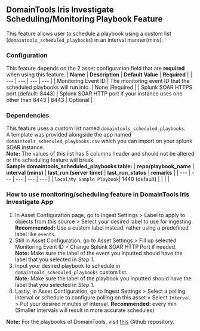 [comment]: # " File: README.md"
[comment]: # "  Copyright (c) 2019-2023 DomainTools, LLC"
[comment]: # ""
[comment]: # "Licensed under the Apache License, Version 2.0 (the 'License');"
[comment]: # "you may not use this file except in compliance with the License."
[comment]: # "You may obtain a copy of the License at"
[comment]: # ""
[comment]: # "    http://www.apache.org/licenses/LICENSE-2.0"
[comment]: # ""
[comment]: # "Unless required by applicable law or agreed to in writing, software distributed under"
[comment]: # "the License is distributed on an 'AS IS' BASIS, WITHOUT WARRANTIES OR CONDITIONS OF ANY KIND,"
[comment]: # "either express or implied. See the License for the specific language governing permissions"
[comment]: # "and limitations under the License."
[comment]: # ""

[comment]: # "Monitoring/Scheduling Playbook(s) feature"
## DomainTools Iris Investigate Scheduling/Monitoring  Playbook Feature
This feature allows user to schedule a playbook using a custom list (`domaintools_scheduled_playbooks`) in an interval manner(mins).

### Configuration
This feature depends on the 2 asset configuration field that are **required** when using this feature.
| **Name** | **Description** | **Default Value** | **Required** |
| --- | --- | --- | --- |
| Monitoring Event ID | The monitoring event ID that the scheduled playbooks will run into.  | None |Required |
| Splunk SOAR HTTPS port (default: 8443) | Splunk SOAR HTTP port if your instance uses one other than 8443 | 8443 | Optional |

### Dependencies
This feature uses a custom list named `domaintools_scheduled_playbooks`. <br>
A template was provided alongside the app named `domaintools_scheduled_playbooks.csv` which you can import on your splunk SOAR instance. <br>
**Note:** The values of this list has 5 columns header and should not be altered or the scheduling feature will break. <br>
**Sample domaintools_scheduled_playbooks table:**
| **repo/playbook_name** | **interval (mins)** | **last_run (server time)** | **last_run_status** | **remarks** |
| --- | --- | --- | --- | --- |
| `local/My Sample Playbook`| 1440 (default) | | | |

### How to use monitoring/scheduling feature in DomainTools Iris Investigate App
1. In Asset Configuration page, go to Ingest Settings > Label to apply to objects from this source >  Select your desired label to use for ingesting. **Recommended:** Use a custom label instead, rather using a predefined label like `events`.
2. Still in Asset Configuration, go to Asset Settings > Fill up selected Monitoring Event ID > Change Splunk SOAR HTTP Port if needed. <br>
**Note:** Make sure the label of the event you inputted should have the label that you selected in *Step 1*.
4. Input your desired playbook to schedule in `domaintools_scheduled_playbooks` custom list. <br>
**Note:** Make sure the label of the playbook you inputted should have the label that you selected in *Step 1*.
5. Lastly, in Asset Configuration, go to Ingest Settings > Select a polling interval or schedule to configure polling on this asset > Select `Interval` > Put your desired minutes of interval. **Recommended:** every min (Smaller intervals will result in more accurate schedules)

**Note:** For the playbooks of DomainTools, visit
[this](https://github.com/DomainTools/playbooks/tree/main/Splunk%20SOAR) Github repository.